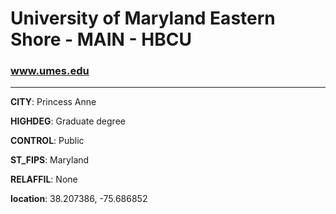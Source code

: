 # University of Maryland Eastern Shore - MAIN - HBCU
### www.umes.edu
---
**CITY**: Princess Anne

**HIGHDEG**: Graduate degree

**CONTROL**: Public

**ST_FIPS**: Maryland

**RELAFFIL**: None

**location**: 38.207386, -75.686852